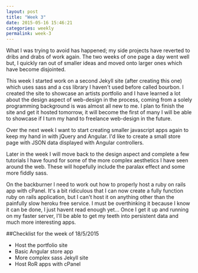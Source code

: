 ```yaml
---
layout: post
title: "Week 3"
date: 2015-05-16 15:46:21
categories: weekly
permalink: week-3
---
```


What I was trying to avoid has happened; my side projects have reverted to dribs and drabs of work again.  The two weeks of one page a day went well but, I quickly ran out of smaller ideas and moved onto larger ones which have become disjointed.

This week I started work on a second Jekyll site (after creating this one) which uses sass and a css library I haven't used before called bourbon.  I created the site to showcase an artists portfolio and I have learned a lot about the design aspect of web-design in the process, coming from a solely programming background is was almost all new to me.  I plan to finish the site and get it hosted tomorrow, it will become the first of many I will be able to showcase if I turn my hand to freelance web-design in the future.

Over the next week I want to start creating smaller javascript apps again to keep my hand in with jQuery and Angular.  I'd like to create a small store page with JSON data displayed with Angular controllers.

Later in the week I will move back to the design aspect and complete a few tutorials I have found for some of the more complex aesthetics I have seen around the web.  These will hopefully include the paralax effect and some more fiddly sass.

On the backburner I need to work out how to properly host a ruby on rails app with cPanel.  It's a bit ridiculous that I can now create a fully function ruby on rails application, but I can't host it on anything other than the painfully slow heroku free service.  I must be overthinking it because I know it can be done, I just havent read enough yet... Once I get it up and running on my faster server, I'll be able to get my teeth into persistent data and much more interesting apps.

##Checklist for the week of 18/5/2015
* Host the portfolio site
* Basic Angular store app
* More complex sass Jekyll site
* Host RoR apps with cPanel